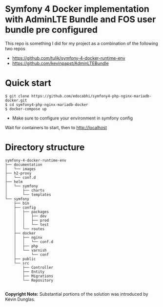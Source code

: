 # Symfony 4 Docker implementation with AdminLTE Bundle and FOS user bundle pre configured

This repo is something I did for my project as a combination of the following two repos
- https://github.com/tulik/symfony-4-docker-runtime-env
- https://github.com/kevinpapst/AdminLTEBundle


# Quick start

```
$ git clone https://github.com/edocabhi/symfony4-php-nginx-mariadb-docker.git
$ cd symfony4-php-nginx-mariadb-docker
$ docker-compose up
```
- Make sure to configure your environment in symfony config

Wait for containers to start, then to [http://localhost](http://localhost)

# Directory structure
```
symfony-4-docker-runtime-env
├── documentation
│   └── images
├── h2-proxy
│   └── conf.d
├── helm
│   └── symfony
│       ├── charts
│       └── templates
└── symfony
    ├── bin
    ├── config
    │   ├── packages
    │   │   ├── dev
    │   │   ├── prod
    │   │   └── test
    │   └── routes
    ├── docker
    │   ├── nginx
    │   │   └── conf.d
    │   ├── php
    │   └── varnish
    │       └── conf
    ├── public
    └── src
        ├── Controller
        ├── Entity
        ├── Migrations
        └── Repository
```

<sub><sub>
<hr noshade color="#FFFFFF" width="100%" size="1" style="padding:0; margin:8px 0 8px 0; border:none; width:100%; height: 1px; color:#FFFFFF; background-color: #FFFFFF" />

**Copyright Note:** Substantial portions of the solution was introduced by Kévin Dunglas.
</sub></sub>
